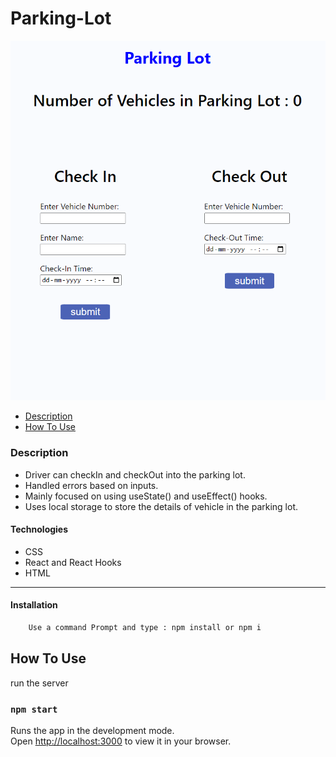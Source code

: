 # Parking-Lot

<!-- ctrl+shift+v : preview -->
![Project Image](Parking-Lot.png)

- [Description](#description)
- [How To Use](#how-to-use)

### Description
- Driver can checkIn and checkOut into the parking lot.
- Handled errors based on inputs.
- Mainly focused on using useState() and useEffect() hooks.
- Uses local storage to store the details of vehicle in the parking lot.

#### Technologies

- CSS
- React and React Hooks
- HTML

---
#### Installation
```bash
    Use a command Prompt and type : npm install or npm i
```

## How To Use

run the server

### `npm start`

Runs the app in the development mode.\
Open [http://localhost:3000](http://localhost:3000) to view it in your browser.